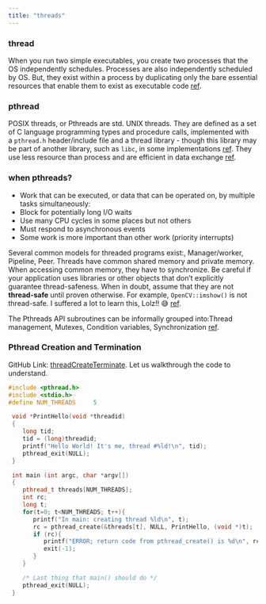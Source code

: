 ```yaml
---
title: "threads"
---
```


### thread
When you run two simple executables, you create two processes that the OS independently schedules. Processes are also independently scheduled by OS. But,  they exist within a process by duplicating only the bare essential resources that enable them to exist as executable code [ref](https://hpc-tutorials.llnl.gov/posix/what_is_a_thread/).

### pthread
POSIX threads, or Pthreads are std. UNIX threads. They are defined as a set of C language programming types and procedure calls, implemented with a `pthread.h` header/include file and a thread library - though this library may be part of another library, such as `libc`, in some implementations [ref](https://hpc-tutorials.llnl.gov/posix/what_are_pthreads/). They use less resource than process and  are efficient in data exchange [ref](https://hpc-tutorials.llnl.gov/posix/why_pthreads/).


### when pthreads?
-   Work that can be executed, or data that can be operated on, by multiple tasks simultaneously:
-   Block for potentially long I/O waits
-   Use many CPU cycles in some places but not others
-   Must respond to asynchronous events
-   Some work is more important than other work (priority interrupts)

Several common models for threaded programs exist:, Manager/worker, Pipeline, Peer. Threads have common shared memory and private memory. When accessing common memory, they have to synchronize. Be careful if your application uses libraries or other objects that don’t explicitly guarantee thread-safeness. When in doubt, assume that they are not **thread-safe** until proven otherwise. For example, `OpenCV::imshow()` is not thread-safe. I suffered a lot to learn this, Lolz!! 😅 [ref](https://hpc-tutorials.llnl.gov/posix/designing_threaded_programs/).


The Pthreads API subroutines can be informally grouped into:Thread management, Mutexes, Condition variables, Synchronization [ref](https://hpc-tutorials.llnl.gov/posix/pthreads_api/).


### Pthread Creation and Termination

GitHub Link: [threadCreateTerminate](threadCreateTerminate). Let us walkthrough the code to understand.

```C++
#include <pthread.h>
#include <stdio.h>
#define NUM_THREADS     5

 void *PrintHello(void *threadid)
 {
    long tid;
    tid = (long)threadid;
    printf("Hello World! It's me, thread #%ld!\n", tid);
    pthread_exit(NULL);
 }

 int main (int argc, char *argv[])
 {
    pthread_t threads[NUM_THREADS];
    int rc;
    long t;
    for(t=0; t<NUM_THREADS; t++){
       printf("In main: creating thread %ld\n", t);
       rc = pthread_create(&threads[t], NULL, PrintHello, (void *)t);
       if (rc){
          printf("ERROR; return code from pthread_create() is %d\n", rc);
          exit(-1);
       }
    }

    /* Last thing that main() should do */
    pthread_exit(NULL);
 }
```





















<script defer src="https://cdn.commento.io/js/commento.js"></script>
<div id="commento"></div>